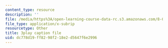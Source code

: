 ```yaml
---
content_type: resource
description: ''
file: /media/https%3A/open-learning-course-data-rc.s3.amazonaws.com/8-03sc-physics-iii-vibrations-and-waves-fall-2016/dc778d19ff8298f218e2d5647f6e2996_b1eKhyC9TTo.srt
file_type: application/x-subrip
resourcetype: Other
title: 3play caption file
uid: dc778d19-ff82-98f2-18e2-d5647f6e2996
---
```

